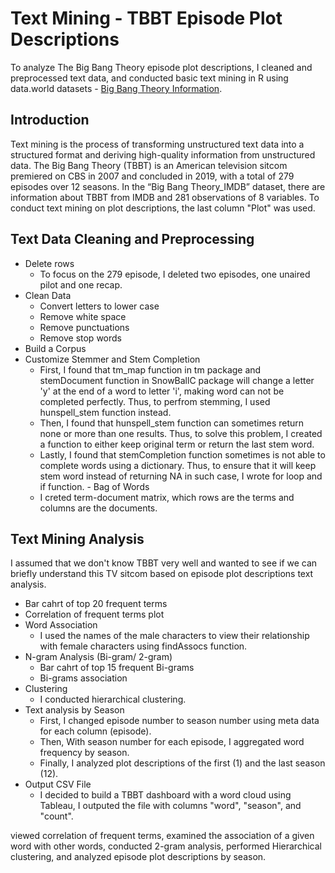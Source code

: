 # Text Mining - TBBT Episode Plot Descriptions
To analyze The Big Bang Theory episode plot descriptions, I cleaned and preprocessed text data, and conducted basic text mining in R using data.world datasets - [Big Bang Theory Information](https://data.world/priyankad0993/big-band-theory-information).
## Introduction
Text mining is the process of transforming unstructured text data into a structured format and deriving high-quality information from unstructured data. The Big Bang Theory (TBBT) is an American television sitcom premiered on CBS in 2007 and concluded in 2019, with a total of 279 episodes over 12 seasons. In the “Big Bang Theory_IMDB” dataset, there are information about TBBT from IMDB and 281 observations of 8 variables. To conduct text mining on plot descriptions, the last column "Plot" was used.
## Text Data Cleaning and Preprocessing
   - Delete rows
     - To focus on the 279 episode, I deleted two episodes, one unaired pilot and one recap.
   - Clean Data
     - Convert letters to lower case
     - Remove white space
     - Remove punctuations
     - Remove stop words
   - Build a Corpus
   - Customize Stemmer and Stem Completion
     - First, I found that tm_map function in tm package and stemDocument function in SnowBallC package will change a letter 'y' at the end of a word to letter 'i', making word can not be completed perfectly. Thus, to perfrom stemming, I used hunspell_stem function instead. 
     - Then, I found that hunspell_stem function can sometimes return none or more than one results. Thus, to solve this problem, I created a function to either keep original term or return the last stem word.
     - Lastly, I found that stemCompletion function sometimes is not able to complete words using a dictionary. Thus, to ensure that it will keep stem word instead of returning NA in such case, I wrote for loop and if function.
    - Bag of Words
      - I creted term-document matrix, which rows are the terms and columns are the documents.
## Text Mining Analysis
I assumed that we don't know TBBT very well and wanted to see if we can briefly understand this TV sitcom based on episode plot descriptions text analysis.
   - Bar cahrt of top 20 frequent terms
   - Correlation of frequent terms plot
   - Word Association
     - I used the names of the male characters to view their relationship with female characters using findAssocs function.
   - N-gram Analysis (Bi-gram/ 2-gram)
     - Bar cahrt of top 15 frequent Bi-grams
     - Bi-grams association
   - Clustering
     - I conducted hierarchical clustering.
   - Text analysis by Season
     - First, I changed episode number to season number using meta data for each column (episode).
     - Then, With season number for each episode, I aggregated word frequency by season.
     - Finally, I analyzed plot descriptions of the first (1) and the last season (12).
   - Output CSV File
     - I decided to build a TBBT dashboard with a word cloud using Tableau, I outputed the file with columns "word", "season", and "count".


viewed correlation of frequent terms, examined the association of a given word with other words, conducted 2-gram analysis, performed Hierarchical clustering, and analyzed episode plot descriptions by season. 

